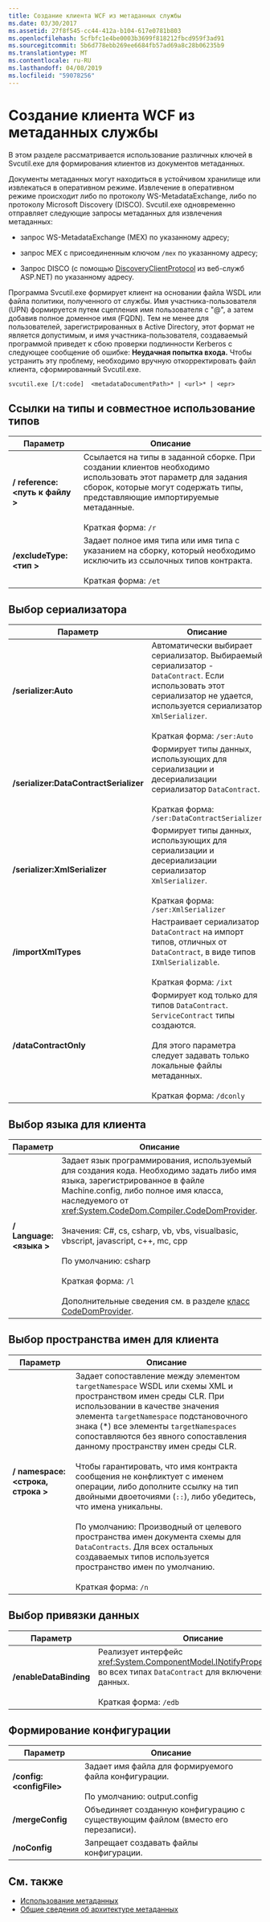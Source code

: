 ```yaml
---
title: Создание клиента WCF из метаданных службы
ms.date: 03/30/2017
ms.assetid: 27f8f545-cc44-412a-b104-617e0781b803
ms.openlocfilehash: 5cfbfc1e4be0003b3699f818212fbcd959f3ad91
ms.sourcegitcommit: 5b6d778ebb269ee6684fb57ad69a8c28b06235b9
ms.translationtype: MT
ms.contentlocale: ru-RU
ms.lasthandoff: 04/08/2019
ms.locfileid: "59078256"
---
```

# <a name="generating-a-wcf-client-from-service-metadata"></a>Создание клиента WCF из метаданных службы
В этом разделе рассматривается использование различных ключей в Svcutil.exe для формирования клиентов из документов метаданных.  
  
 Документы метаданных могут находиться в устойчивом хранилище или извлекаться в оперативном режиме. Извлечение в оперативном режиме происходит либо по протоколу WS-MetadataExchange, либо по протоколу Microsoft Discovery (DISCO). Svcutil.exe одновременно отправляет следующие запросы метаданных для извлечения метаданных:  
  
-   запрос WS-MetadataExchange (MEX) по указанному адресу;  
  
-   запрос MEX с присоединенным ключом `/mex` по указанному адресу;  
  
-   Запрос DISCO (с помощью [DiscoveryClientProtocol](https://go.microsoft.com/fwlink/?LinkId=94777) из веб-служб ASP.NET) по указанному адресу.  
  
 Программа Svcutil.exe формирует клиент на основании файла WSDL или файла политики, полученного от службы. Имя участника-пользователя (UPN) формируется путем сцепления имя пользователя с "\@", а затем добавив полное доменное имя (FQDN). Тем не менее для пользователей, зарегистрированных в Active Directory, этот формат не является допустимым, и имя участника-пользователя, создаваемый программой приведет к сбою проверки подлинности Kerberos с следующее сообщение об ошибке: **Неудачная попытка входа.** Чтобы устранить эту проблему, необходимо вручную откорректировать файл клиента, сформированный Svcutil.exe.  
  
```  
svcutil.exe [/t:code]  <metadataDocumentPath>* | <url>* | <epr>  
```  
  
## <a name="referencing-and-sharing-types"></a>Ссылки на типы и совместное использование типов  
  
|Параметр|Описание|  
|------------|-----------------|  
|**/ reference:\<путь к файлу >**|Ссылается на типы в заданной сборке. При создании клиентов необходимо использовать этот параметр для задания сборок, которые могут содержать типы, представляющие импортируемые метаданные.<br /><br /> Краткая форма: `/r`|  
|**/excludeType:\<тип >**|Задает полное имя типа или имя типа с указанием на сборку, который необходимо исключить из ссылочных типов контракта.<br /><br /> Краткая форма: `/et`|  
  
## <a name="choosing-a-serializer"></a>Выбор сериализатора  
  
|Параметр|Описание|  
|------------|-----------------|  
|**/serializer:Auto**|Автоматически выбирает сериализатор. Выбираемый сериализатор - `DataContract`. Если использовать этот сериализатор не удается, используется сериализатор `XmlSerializer`.<br /><br /> Краткая форма: `/ser:Auto`|  
|**/serializer:DataContractSerializer**|Формирует типы данных, использующих для сериализации и десериализации сериализатор `DataContract`.<br /><br /> Краткая форма: `/ser:DataContractSerializer`|  
|**/serializer:XmlSerializer**|Формирует типы данных, использующих для сериализации и десериализации сериализатор `XmlSerializer`.<br /><br /> Краткая форма: `/ser:XmlSerializer`|  
|**/importXmlTypes**|Настраивает сериализатор `DataContract` на импорт типов, отличных от `DataContract`, в виде типов `IXmlSerializable`.<br /><br /> Краткая форма: `/ixt`|  
|**/dataContractOnly**|Формирует код только для типов `DataContract`. `ServiceContract` типы создаются.<br /><br /> Для этого параметра следует задавать только локальные файлы метаданных.<br /><br /> Краткая форма: `/dconly`|  
  
## <a name="choosing-a-language-for-the-client"></a>Выбор языка для клиента  
  
|Параметр|Описание|  
|------------|-----------------|  
|**/ Language:\<языка >**|Задает язык программирования, используемый для создания кода. Необходимо задать либо имя языка, зарегистрированное в файле Machine.config, либо полное имя класса, наследуемого от <xref:System.CodeDom.Compiler.CodeDomProvider>.<br /><br /> Значения: C#, cs, csharp, vb, vbs, visualbasic, vbscript, javascript, c++, mc, cpp<br /><br /> По умолчанию: csharp<br /><br /> Краткая форма: `/l`<br /><br /> Дополнительные сведения см. в разделе [класс CodeDomProvider](https://go.microsoft.com/fwlink/?LinkId=94778).|  
  
## <a name="choosing-a-namespace-for-the-client"></a>Выбор пространства имен для клиента  
  
|Параметр|Описание|  
|------------|-----------------|  
|**/ namespace:\<строка, строка >**|Задает сопоставление между элементом `targetNamespace` WSDL или схемы XML и пространством имен среды CLR. При использовании в качестве значения элемента `targetNamespace` подстановочного знака (*) все элементы `targetNamespaces` сопоставляются без явного сопоставления данному пространству имен среды CLR.<br /><br /> Чтобы гарантировать, что имя контракта сообщения не конфликтует с именем операции, либо дополните ссылку на тип двойными двоеточиями (`::`), либо убедитесь, что имена уникальны.<br /><br /> По умолчанию: Производный от целевого пространства имен документа схемы для `DataContracts`. Для всех остальных создаваемых типов используется пространство имен по умолчанию.<br /><br /> Краткая форма: `/n`|  
  
## <a name="choosing-a-data-binding"></a>Выбор привязки данных  
  
|Параметр|Описание|  
|------------|-----------------|  
|**/enableDataBinding**|Реализует интерфейс <xref:System.ComponentModel.INotifyPropertyChanged> во всех типах `DataContract` для включения привязки данных.<br /><br /> Краткая форма: `/edb`|  
  
## <a name="generating-configuration"></a>Формирование конфигурации  
  
|Параметр|Описание|  
|------------|-----------------|  
|**/config:\<configFile>**|Задает имя файла для формируемого файла конфигурации.<br /><br /> По умолчанию: output.config|  
|**/mergeConfig**|Объединяет созданную конфигурацию с существующим файлом (вместо его перезаписи).|  
|**/noConfig**|Запрещает создавать файлы конфигурации.|  
  
## <a name="see-also"></a>См. также

- [Использование метаданных](../../../../docs/framework/wcf/feature-details/using-metadata.md)
- [Общие сведения об архитектуре метаданных](../../../../docs/framework/wcf/feature-details/metadata-architecture-overview.md)
